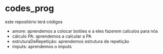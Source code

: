 # codes_prog
este repositório terá códigos
* amore: aprendemos a colocar botões e a eles fazerem calculos para nós
* cálculo PA: aprendemos a calcular a PA
* estruturaDeRepetição: aprendemos estrutura de repetição
* imputs: aprendemos o imputs
